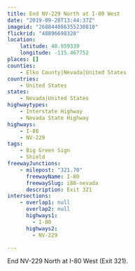 ```yaml
---
title: End NV-229 North at I-80 West
date: "2019-09-28T13:44:37Z"
imageid: "268844086355230810"
flickrid: "48896698328"
location:
    latitude: 40.959339
    longitude: -115.467752
places: []
counties:
    - Elko County|Nevada|United States
countries:
    - United States
states:
    - Nevada|United States
highwaytypes:
    - Interstate Highway
    - Nevada State Highway
highways:
    - I-80
    - NV-229
tags:
    - Big Green Sign
    - Shield
freewayJunctions:
    - milepost: "321.70"
      freewayName: I-80
      freewaySlug: i80-nevada
      description: Exit 321
intersections:
    - overlap1: null
      overlap2: null
      highways1:
        - I-80
      highways2:
        - NV-229

---
```

End NV-229 North at I-80 West (Exit 321).